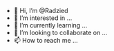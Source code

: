 - 👋 Hi, I’m @Radzied
- 👀 I’m interested in ...
- 🌱 I’m currently learning ...
- 💞️ I’m looking to collaborate on ...
- 📫 How to reach me ...

<!---
Radzied/Radzied is a ✨ special ✨ repository because its `README.md` (this file) appears on your GitHub profile.
You can click the Preview link to take a look at your changes.
--->
